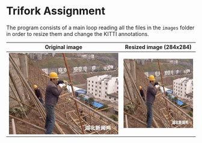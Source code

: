 # Trifork Assignment

The program consists of a main loop reading all the files in the `images` folder in order to resize them and change the KITTI annotations.

Original image             |  Resized image (284x284)
:-------------------------:|:-------------------------:
![](https://github.com/Tomeuet02/Trifork_Assignment/blob/main/images/000001_jpg.rf.fddb09e33a544e332617f8ceb53ee805.jpg)  |  ![](https://github.com/Tomeuet02/Trifork_Assignment/blob/main/images_resized/000001_jpg.rf.fddb09e33a544e332617f8ceb53ee805.jpg)
